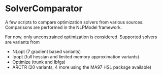 # SolverComparator

A few scripts to compare optimization solvers from various sources. Comparisons are performed in the NLPModel framework. 

For now, only unconstrained optimization is considered. Supported solvers are variants from
- NLopt (7 gradient based variants)
- Ipopt (full hessian and limited memory approximation variants)
- Optimize (trunk and lbfgs)
- ARCTR (20 variants, 4 more using the MA97 HSL package available)

